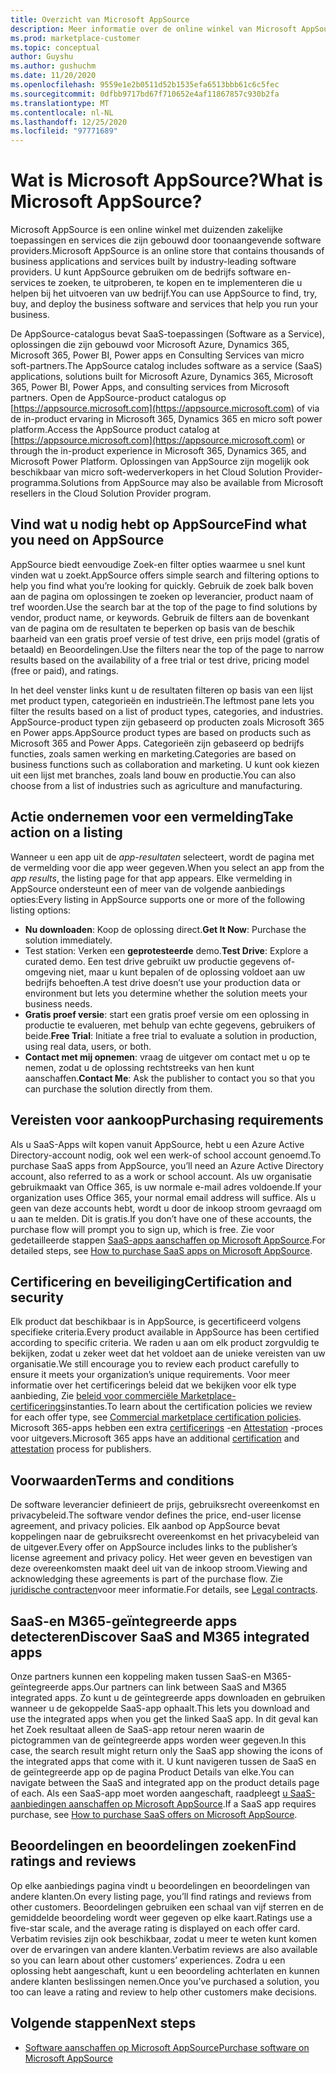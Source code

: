 ```yaml
---
title: Overzicht van Microsoft AppSource
description: Meer informatie over de online winkel van Microsoft AppSource en hoe u software en oplossingen kunt vinden en uitgebreid.
ms.prod: marketplace-customer
ms.topic: conceptual
author: Guyshu
ms.author: gushuchm
ms.date: 11/20/2020
ms.openlocfilehash: 9559e1e2b0511d52b1535efa6513bbb61c6c5fec
ms.sourcegitcommit: 0dfbb9717bd67f710652e4af11867857c930b2fa
ms.translationtype: MT
ms.contentlocale: nl-NL
ms.lasthandoff: 12/25/2020
ms.locfileid: "97771689"
---
```

# <a name="what-is-microsoft-appsource"></a><span data-ttu-id="71f4d-103">Wat is Microsoft AppSource?</span><span class="sxs-lookup"><span data-stu-id="71f4d-103">What is Microsoft AppSource?</span></span>

<span data-ttu-id="71f4d-104">Microsoft AppSource is een online winkel met duizenden zakelijke toepassingen en services die zijn gebouwd door toonaangevende software providers.</span><span class="sxs-lookup"><span data-stu-id="71f4d-104">Microsoft AppSource is an online store that contains thousands of business applications and services built by industry-leading software providers.</span></span> <span data-ttu-id="71f4d-105">U kunt AppSource gebruiken om de bedrijfs software en-services te zoeken, te uitproberen, te kopen en te implementeren die u helpen bij het uitvoeren van uw bedrijf.</span><span class="sxs-lookup"><span data-stu-id="71f4d-105">You can use AppSource to find, try, buy, and deploy the business software and services that help you run your business.</span></span>

<span data-ttu-id="71f4d-106">De AppSource-catalogus bevat SaaS-toepassingen (Software as a Service), oplossingen die zijn gebouwd voor Microsoft Azure, Dynamics 365, Microsoft 365, Power BI, Power apps en Consulting Services van micro soft-partners.</span><span class="sxs-lookup"><span data-stu-id="71f4d-106">The AppSource catalog includes software as a service (SaaS) applications, solutions built for Microsoft Azure, Dynamics 365, Microsoft 365, Power BI, Power Apps, and consulting services from Microsoft partners.</span></span> <span data-ttu-id="71f4d-107">Open de AppSource-product catalogus op [https://appsource.microsoft.com](https://appsource.microsoft.com) of via de in-product ervaring in Microsoft 365, Dynamics 365 en micro soft power platform.</span><span class="sxs-lookup"><span data-stu-id="71f4d-107">Access the AppSource product catalog at [https://appsource.microsoft.com](https://appsource.microsoft.com) or through the in-product experience in Microsoft 365, Dynamics 365, and Microsoft Power Platform.</span></span> <span data-ttu-id="71f4d-108">Oplossingen van AppSource zijn mogelijk ook beschikbaar van micro soft-wederverkopers in het Cloud Solution Provider-programma.</span><span class="sxs-lookup"><span data-stu-id="71f4d-108">Solutions from AppSource may also be available from Microsoft resellers in the Cloud Solution Provider program.</span></span>

## <a name="find-what-you-need-on-appsource"></a><span data-ttu-id="71f4d-109">Vind wat u nodig hebt op AppSource</span><span class="sxs-lookup"><span data-stu-id="71f4d-109">Find what you need on AppSource</span></span>

<span data-ttu-id="71f4d-110">AppSource biedt eenvoudige Zoek-en filter opties waarmee u snel kunt vinden wat u zoekt.</span><span class="sxs-lookup"><span data-stu-id="71f4d-110">AppSource offers simple search and filtering options to help you find what you’re looking for quickly.</span></span> <span data-ttu-id="71f4d-111">Gebruik de zoek balk boven aan de pagina om oplossingen te zoeken op leverancier, product naam of tref woorden.</span><span class="sxs-lookup"><span data-stu-id="71f4d-111">Use the search bar at the top of the page to find solutions by vendor, product name, or keywords.</span></span> <span data-ttu-id="71f4d-112">Gebruik de filters aan de bovenkant van de pagina om de resultaten te beperken op basis van de beschik baarheid van een gratis proef versie of test drive, een prijs model (gratis of betaald) en Beoordelingen.</span><span class="sxs-lookup"><span data-stu-id="71f4d-112">Use the filters near the top of the page to narrow results based on the availability of a free trial or test drive, pricing model (free or paid), and ratings.</span></span>

<span data-ttu-id="71f4d-113">In het deel venster links kunt u de resultaten filteren op basis van een lijst met product typen, categorieën en industrieën.</span><span class="sxs-lookup"><span data-stu-id="71f4d-113">The leftmost pane lets you filter the results based on a list of product types, categories, and industries.</span></span> <span data-ttu-id="71f4d-114">AppSource-product typen zijn gebaseerd op producten zoals Microsoft 365 en Power apps.</span><span class="sxs-lookup"><span data-stu-id="71f4d-114">AppSource product types are based on products such as Microsoft 365 and Power Apps.</span></span> <span data-ttu-id="71f4d-115">Categorieën zijn gebaseerd op bedrijfs functies, zoals samen werking en marketing.</span><span class="sxs-lookup"><span data-stu-id="71f4d-115">Categories are based on business functions such as collaboration and marketing.</span></span> <span data-ttu-id="71f4d-116">U kunt ook kiezen uit een lijst met branches, zoals land bouw en productie.</span><span class="sxs-lookup"><span data-stu-id="71f4d-116">You can also choose from a list of industries such as agriculture and manufacturing.</span></span>

## <a name="take-action-on-a-listing"></a><span data-ttu-id="71f4d-117">Actie ondernemen voor een vermelding</span><span class="sxs-lookup"><span data-stu-id="71f4d-117">Take action on a listing</span></span>

<span data-ttu-id="71f4d-118">Wanneer u een app uit de _app-resultaten_ selecteert, wordt de pagina met de vermelding voor die app weer gegeven.</span><span class="sxs-lookup"><span data-stu-id="71f4d-118">When you select an app from the _app results_, the listing page for that app appears.</span></span> <span data-ttu-id="71f4d-119">Elke vermelding in AppSource ondersteunt een of meer van de volgende aanbiedings opties:</span><span class="sxs-lookup"><span data-stu-id="71f4d-119">Every listing in AppSource supports one or more of the following listing options:</span></span>

- <span data-ttu-id="71f4d-120">**Nu downloaden**: Koop de oplossing direct.</span><span class="sxs-lookup"><span data-stu-id="71f4d-120">**Get It Now**: Purchase the solution immediately.</span></span>
- <span data-ttu-id="71f4d-121">Test station: Verken een **geprotesteerde** demo.</span><span class="sxs-lookup"><span data-stu-id="71f4d-121">**Test Drive**: Explore a curated demo.</span></span> <span data-ttu-id="71f4d-122">Een test drive gebruikt uw productie gegevens of-omgeving niet, maar u kunt bepalen of de oplossing voldoet aan uw bedrijfs behoeften.</span><span class="sxs-lookup"><span data-stu-id="71f4d-122">A test drive doesn’t use your production data or environment but lets you determine whether the solution meets your business needs.</span></span>
- <span data-ttu-id="71f4d-123">**Gratis proef versie**: start een gratis proef versie om een oplossing in productie te evalueren, met behulp van echte gegevens, gebruikers of beide.</span><span class="sxs-lookup"><span data-stu-id="71f4d-123">**Free Trial**: Initiate a free trial to evaluate a solution in production, using real data, users, or both.</span></span>
- <span data-ttu-id="71f4d-124">**Contact met mij opnemen**: vraag de uitgever om contact met u op te nemen, zodat u de oplossing rechtstreeks van hen kunt aanschaffen.</span><span class="sxs-lookup"><span data-stu-id="71f4d-124">**Contact Me**: Ask the publisher to contact you so that you can purchase the solution directly from them.</span></span>

## <a name="purchasing-requirements"></a><span data-ttu-id="71f4d-125">Vereisten voor aankoop</span><span class="sxs-lookup"><span data-stu-id="71f4d-125">Purchasing requirements</span></span>

<span data-ttu-id="71f4d-126">Als u SaaS-Apps wilt kopen vanuit AppSource, hebt u een Azure Active Directory-account nodig, ook wel een werk-of school account genoemd.</span><span class="sxs-lookup"><span data-stu-id="71f4d-126">To purchase SaaS apps from AppSource, you’ll need an Azure Active Directory account, also referred to as a work or school account.</span></span> <span data-ttu-id="71f4d-127">Als uw organisatie gebruikmaakt van Office 365, is uw normale e-mail adres voldoende.</span><span class="sxs-lookup"><span data-stu-id="71f4d-127">If your organization uses Office 365, your normal email address will suffice.</span></span> <span data-ttu-id="71f4d-128">Als u geen van deze accounts hebt, wordt u door de inkoop stroom gevraagd om u aan te melden. Dit is gratis.</span><span class="sxs-lookup"><span data-stu-id="71f4d-128">If you don’t have one of these accounts, the purchase flow will prompt you to sign up, which is free.</span></span> <span data-ttu-id="71f4d-129">Zie voor gedetailleerde stappen [SaaS-apps aanschaffen op Microsoft AppSource](purchase-software-appsource.md).</span><span class="sxs-lookup"><span data-stu-id="71f4d-129">For detailed steps, see [How to purchase SaaS apps on Microsoft AppSource](purchase-software-appsource.md).</span></span>

## <a name="certification-and-security"></a><span data-ttu-id="71f4d-130">Certificering en beveiliging</span><span class="sxs-lookup"><span data-stu-id="71f4d-130">Certification and security</span></span>

<span data-ttu-id="71f4d-131">Elk product dat beschikbaar is in AppSource, is gecertificeerd volgens specifieke criteria.</span><span class="sxs-lookup"><span data-stu-id="71f4d-131">Every product available in AppSource has been certified according to specific criteria.</span></span> <span data-ttu-id="71f4d-132">We raden u aan om elk product zorgvuldig te bekijken, zodat u zeker weet dat het voldoet aan de unieke vereisten van uw organisatie.</span><span class="sxs-lookup"><span data-stu-id="71f4d-132">We still encourage you to review each product carefully to ensure it meets your organization’s unique requirements.</span></span> <span data-ttu-id="71f4d-133">Voor meer informatie over het certificerings beleid dat we bekijken voor elk type aanbieding, Zie [beleid voor commerciële Marketplace-certificerings](/legal/marketplace/certification-policies)instanties.</span><span class="sxs-lookup"><span data-stu-id="71f4d-133">To learn about the certification policies we review for each offer type, see [Commercial marketplace certification policies](/legal/marketplace/certification-policies).</span></span> <span data-ttu-id="71f4d-134">Microsoft 365-apps hebben een extra [certificerings](/microsoft-365-app-certification/docs/enterprise-app-certification-guide) -en [Attestation](/microsoft-365-app-certification/docs/enterprise-app-attestation-guide) -proces voor uitgevers.</span><span class="sxs-lookup"><span data-stu-id="71f4d-134">Microsoft 365 apps have an additional [certification](/microsoft-365-app-certification/docs/enterprise-app-certification-guide) and [attestation](/microsoft-365-app-certification/docs/enterprise-app-attestation-guide) process for publishers.</span></span>

## <a name="terms-and-conditions"></a><span data-ttu-id="71f4d-135">Voorwaarden</span><span class="sxs-lookup"><span data-stu-id="71f4d-135">Terms and conditions</span></span>

<span data-ttu-id="71f4d-136">De software leverancier definieert de prijs, gebruiksrecht overeenkomst en privacybeleid.</span><span class="sxs-lookup"><span data-stu-id="71f4d-136">The software vendor defines the price, end-user license agreement, and privacy policies.</span></span> <span data-ttu-id="71f4d-137">Elk aanbod op AppSource bevat koppelingen naar de gebruiksrecht overeenkomst en het privacybeleid van de uitgever.</span><span class="sxs-lookup"><span data-stu-id="71f4d-137">Every offer on AppSource includes links to the publisher’s license agreement and privacy policy.</span></span> <span data-ttu-id="71f4d-138">Het weer geven en bevestigen van deze overeenkomsten maakt deel uit van de inkoop stroom.</span><span class="sxs-lookup"><span data-stu-id="71f4d-138">Viewing and acknowledging these agreements is part of the purchase flow.</span></span> <span data-ttu-id="71f4d-139">Zie [juridische contracten](legal-contracts.md)voor meer informatie.</span><span class="sxs-lookup"><span data-stu-id="71f4d-139">For details, see [Legal contracts](legal-contracts.md).</span></span>

## <a name="discover-saas-and-m365-integrated-apps"></a><span data-ttu-id="71f4d-140">SaaS-en M365-geïntegreerde apps detecteren</span><span class="sxs-lookup"><span data-stu-id="71f4d-140">Discover SaaS and M365 integrated apps</span></span>

<span data-ttu-id="71f4d-141">Onze partners kunnen een koppeling maken tussen SaaS-en M365-geïntegreerde apps.</span><span class="sxs-lookup"><span data-stu-id="71f4d-141">Our partners can link between SaaS and M365 integrated apps.</span></span> <span data-ttu-id="71f4d-142">Zo kunt u de geïntegreerde apps downloaden en gebruiken wanneer u de gekoppelde SaaS-app ophaalt.</span><span class="sxs-lookup"><span data-stu-id="71f4d-142">This lets you download and use the integrated apps when you get the linked SaaS app.</span></span> <span data-ttu-id="71f4d-143">In dit geval kan het Zoek resultaat alleen de SaaS-app retour neren waarin de pictogrammen van de geïntegreerde apps worden weer gegeven.</span><span class="sxs-lookup"><span data-stu-id="71f4d-143">In this case, the search result might return only the SaaS app showing the icons of the integrated apps that come with it.</span></span> <span data-ttu-id="71f4d-144">U kunt navigeren tussen de SaaS en de geïntegreerde app op de pagina Product Details van elke.</span><span class="sxs-lookup"><span data-stu-id="71f4d-144">You can navigate between the SaaS and integrated app on the product details page of each.</span></span> <span data-ttu-id="71f4d-145">Als een SaaS-app moet worden aangeschaft, raadpleegt [u SaaS-aanbiedingen aanschaffen op Microsoft AppSource](purchase-software-appsource.md).</span><span class="sxs-lookup"><span data-stu-id="71f4d-145">If a SaaS app requires purchase, see [How to purchase SaaS offers on Microsoft AppSource](purchase-software-appsource.md).</span></span>

## <a name="find-ratings-and-reviews"></a><span data-ttu-id="71f4d-146">Beoordelingen en beoordelingen zoeken</span><span class="sxs-lookup"><span data-stu-id="71f4d-146">Find ratings and reviews</span></span>

<span data-ttu-id="71f4d-147">Op elke aanbiedings pagina vindt u beoordelingen en beoordelingen van andere klanten.</span><span class="sxs-lookup"><span data-stu-id="71f4d-147">On every listing page, you’ll find ratings and reviews from other customers.</span></span> <span data-ttu-id="71f4d-148">Beoordelingen gebruiken een schaal van vijf sterren en de gemiddelde beoordeling wordt weer gegeven op elke kaart.</span><span class="sxs-lookup"><span data-stu-id="71f4d-148">Ratings use a five-star scale, and the average rating is displayed on each offer card.</span></span> <span data-ttu-id="71f4d-149">Verbatim revisies zijn ook beschikbaar, zodat u meer te weten kunt komen over de ervaringen van andere klanten.</span><span class="sxs-lookup"><span data-stu-id="71f4d-149">Verbatim reviews are also available so you can learn about other customers’ experiences.</span></span> <span data-ttu-id="71f4d-150">Zodra u een oplossing hebt aangeschaft, kunt u een beoordeling achterlaten en kunnen andere klanten beslissingen nemen.</span><span class="sxs-lookup"><span data-stu-id="71f4d-150">Once you’ve purchased a solution, you too can leave a rating and review to help other customers make decisions.</span></span>

## <a name="next-steps"></a><span data-ttu-id="71f4d-151">Volgende stappen</span><span class="sxs-lookup"><span data-stu-id="71f4d-151">Next steps</span></span>

- [<span data-ttu-id="71f4d-152">Software aanschaffen op Microsoft AppSource</span><span class="sxs-lookup"><span data-stu-id="71f4d-152">Purchase software on Microsoft AppSource</span></span>](purchase-software-appsource.md)
